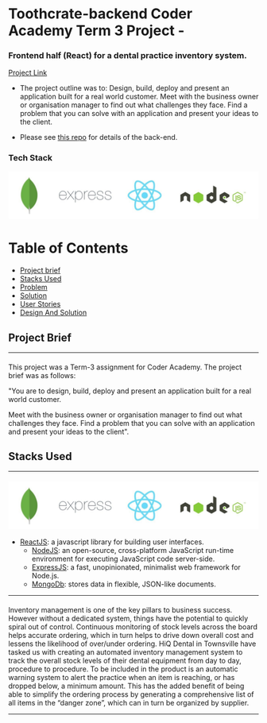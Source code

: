 # Toothcrate-backend Coder Academy Term 3 Project -

### Frontend half (React) for a dental practice inventory system.

[Project Link](http://toothcrate.netlify.com)

* The project outline was to: Design, build, deploy and present an application
  built for a real world customer. Meet with the business owner or organisation
  manager to find out what challenges they face. Find a problem that you can
  solve with an application and present your ideas to the client.

* Please see [this repo](https://github.com/FilipMaslovaric/Toothcrate-backend)
  for details of the back-end.

### Tech Stack

![tech stack](./documentation/node_mongo.png)

# Table of Contents

* [Project brief](#project-brief)
* [Stacks Used](#stacks-used)
* [Problem](#client-problem)
* [Solution](#solution)
* [User Stories](#user-stories)
* [Design And Solution](#wireframes)

## Project Brief

---

####

This project was a Term-3 assignment for Coder Academy. The project brief was as
follows:

"You are to design, build, deploy and present an application built for a real
world customer.

Meet with the business owner or organisation manager to find out what challenges
they face. Find a problem that you can solve with an application and present
your ideas to the client".

## Stacks Used

---

####

![tech stack](./documentation/node_mongo.png)

* [ReactJS](https://facebook.github.io/react/): a javascript library for
  building user interfaces.
  * [NodeJS](https://nodejs.org/en/): an open-source, cross-platform JavaScript
    run-time environment for executing JavaScript code server-side.
  * [ExpressJS](https://expressjs.com/): a fast, unopinionated, minimalist web
    framework for Node.js.
  * [MongoDb](https://www.mongodb.com/): stores data in flexible, JSON-like
    documents.

---

####

Inventory management is one of the key pillars to business success. However
without a dedicated system, things have the potential to quickly spiral out of
control. Continuous monitoring of stock levels across the board helps accurate
ordering, which in turn helps to drive down overall cost and lessens the
likelihood of over/under ordering. HiQ Dental in Townsville have tasked us with
creating an automated inventory management system to track the overall stock
levels of their dental equipment from day to day, procedure to procedure. To be
included in the product is an automatic warning system to alert the practice
when an item is reaching, or has dropped below, a minimum amount. This has the
added benefit of being able to simplify the ordering process by generating a
comprehensive list of all items in the “danger zone”, which can in turn be
organized by supplier.

---
